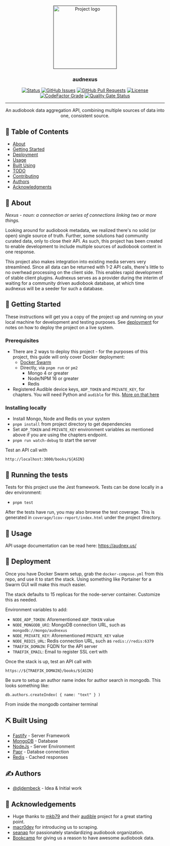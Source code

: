 <p align="center">
  <a href="" rel="noopener">
 <img width=200px height=200px src="../assets/logos/logo.png?raw=true" alt="Project logo"></a>
</p>

<h3 align="center">audnexus</h3>

<div align="center">

[![Status](https://img.shields.io/badge/status-active-success.svg)]()
[![GitHub Issues](https://img.shields.io/github/issues/djdembeck/audnexus.svg)](https://github.com/djdembeck/audnexus/issues)
[![GitHub Pull Requests](https://img.shields.io/github/issues-pr/djdembeck/audnexus.svg)](https://github.com/djdembeck/audnexus/pulls)
[![License](https://img.shields.io/badge/license-GNUGPL-blue.svg)](/LICENSE)
[![CodeFactor Grade](https://img.shields.io/codefactor/grade/github/djdembeck/audnexus)](https://www.codefactor.io/repository/github/djdembeck/audnexus)
[![Quality Gate Status](https://sonarcloud.io/api/project_badges/measure?project=laxamentumtech_audnexus&metric=alert_status)](https://sonarcloud.io/summary/new_code?id=laxamentumtech_audnexus)

</div>

---

<p align="center"> An audiobook data aggregation API, combining multiple sources of data into one, consistent source.
    <br> 
</p>

## 📝 Table of Contents

- [About](#about)
- [Getting Started](#getting_started)
- [Deployment](#deployment)
- [Usage](#usage)
- [Built Using](#built_using)
- [TODO](../TODO.md)
- [Contributing](../CONTRIBUTING.md)
- [Authors](#authors)
- [Acknowledgments](#acknowledgement)

## 🧐 About <a name = "about"></a>

*Nexus - noun: a connection or series of connections linking two or more things.*

Looking around for audiobook metadata, we realized there's no solid (or open) single source of truth. Further, some solutions had community curated data, only to close their API. As such, this project has been created to enable development to include multiple sources of audiobook content in one response.

This project also makes integration into existing media servers very streamlined. Since all data can be returned with 1-2 API calls, there's little to no overhead processing on the client side. This enables rapid development of stable client plugins. Audnexus serves as a provider during the interim of waiting for a community driven audiobook database, at which time audnexus will be a seeder for such a database.

## 🏁 Getting Started <a name = "getting_started"></a>

These instructions will get you a copy of the project up and running on your local machine for development and testing purposes. See [deployment](#deployment) for notes on how to deploy the project on a live system.

### Prerequisites

- There are 2 ways to deploy this project - for the purposes of this project, this guide will only cover Docker deployment:
  - [Docker Swarm](https://docs.docker.com/engine/swarm/swarm-tutorial/)
  - Directly, via `pnpm run` or `pm2`
    - Mongo 4 or greater
    - Node/NPM 16 or greater
    - Redis
- Registered Audible device keys, `ADP_TOKEN` and `PRIVATE_KEY`, for chapters. You will need Python and `audible` for this. [More on that here](https://audible.readthedocs.io/en/latest/auth/register.html)

### Installing locally

- Install Mongo, Node and Redis on your system
- `pnpm install` from project directory to get dependencies
- Set `ADP_TOKEN` and `PRIVATE_KEY` environment variables as mentioned above if you are using the chapters endpoint.
- `pnpm run watch-debug` to start the server

Test an API call with

```
http://localhost:3000/books/${ASIN}
```

## 🔧 Running the tests <a name = "tests"></a>

Tests for this project use the Jest framework. Tests can be done locally in a dev environment:
- `pnpm test`

After the tests have run, you may also browse the test coverage. This is generated in `coverage/lcov-report/index.html` under the project directory.

## 🎈 Usage <a name="usage"></a>

API usage documentation can be read here: https://audnex.us/

## 🚀 Deployment <a name = "deployment"></a>

Once you have Docker Swarm setup, grab the `docker-compose.yml` from this repo, and use it to start the stack. Using something like Portainer for a Swarm GUI will make this much easier.

The stack defaults to 15 replicas for the node-server container. Customize this as needed.

Environment variables to add:
- `NODE_ADP_TOKEN`: Aforementioned `ADP_TOKEN` value
- `NODE_MONGODB_URI`: MongoDB connection URL, such as `mongodb://mongo/audnexus`
- `NODE_PRIVATE_KEY`: Aforementioned `PRIVATE_KEY` value
- `NODE_REDIS_URL`: Redis connection URL, such as `redis://redis:6379`
- `TRAEFIK_DOMAIN`: FQDN for the API server
- `TRAEFIK_EMAIL`: Email to register SSL cert with

Once the stack is up, test an API call with

```
https://${TRAEFIK_DOMAIN}/books/${ASIN}
```

Be sure to setup an author name index for author search in mongodb. This looks something like:
```
db.authors.createIndex( { name: "text" } )
```
From inside the mongodb container terminal

## ⛏️ Built Using <a name = "built_using"></a>

- [Fastify](https://www.fastify.io/) - Server Framework
- [MongoDB](https://www.mongodb.com/) - Database
- [NodeJs](https://nodejs.org/en/) - Server Environment
- [Papr](https://github.com/plexinc/papr) - Databse connection
- [Redis](https://redis.io/) - Cached responses

## ✍️ Authors <a name = "authors"></a>

- [@djdembeck](https://github.com/djdembeck) - Idea & Initial work

## 🎉 Acknowledgements <a name = "acknowledgement"></a>

- Huge thanks to [mkb79](https://github.com/mkb79) and their [audible](https://github.com/mkb79/Audible) project for a great starting point.
- [macr0dev](https://github.com/macr0dev) for introducing us to scraping.
- [seanap](https://github.com/seanap) for passionately standardizing audiobook organization.
- [Bookcamp](https://www.bookcamp.app/) for giving us a reason to have awesome audiobook data.